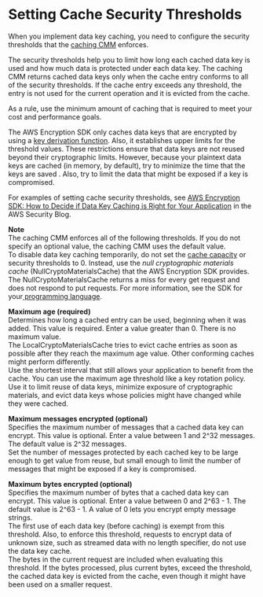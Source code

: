 # Setting Cache Security Thresholds<a name="thresholds"></a>

When you implement data key caching, you need to configure the security thresholds that the [caching CMM](data-caching-details.md#caching-cmm) enforces\. 

The security thresholds help you to limit how long each cached data key is used and how much data is protected under each data key\. The caching CMM returns cached data keys only when the cache entry conforms to all of the security thresholds\. If the cache entry exceeds any threshold, the entry is not used for the current operation and it is evicted from the cache\.

As a rule, use the minimum amount of caching that is required to meet your cost and performance goals\. 

The AWS Encryption SDK only caches data keys that are encrypted by using a [key derivation function](https://en.wikipedia.org/wiki/Key_derivation_function)\. Also, it establishes upper limits for the threshold values\. These restrictions ensure that data keys are not reused beyond their cryptographic limits\. However, because your plaintext data keys are cached \(in memory, by default\), try to minimize the time that the keys are saved \. Also, try to limit the data that might be exposed if a key is compromised\.

For examples of setting cache security thresholds, see [AWS Encryption SDK: How to Decide if Data Key Caching is Right for Your Application](http://aws.amazon.com/blogs/security/aws-encryption-sdk-how-to-decide-if-data-key-caching-is-right-for-your-application/) in the AWS Security Blog\.

**Note**  
The caching CMM enforces all of the following thresholds\. If you do not specify an optional value, the caching CMM uses the default value\.  
To disable data key caching temporarily, do not set the [cache capacity](data-caching-details.md#simplecache) or security thresholds to 0\. Instead, use the *null cryptographic materials cache* \(NullCryptoMaterialsCache\) that the AWS Encryption SDK provides\. The NullCryptoMaterialsCache returns a miss for every get request and does not respond to put requests\. For more information, see the SDK for your[ programming language](programming-languages.md)\.

**Maximum age \(required\)**  
Determines how long a cached entry can be used, beginning when it was added\. This value is required\. Enter a value greater than 0\. There is no maximum value\.  
The LocalCryptoMaterialsCache tries to evict cache entries as soon as possible after they reach the maximum age value\. Other conforming caches might perform differently\.  
Use the shortest interval that still allows your application to benefit from the cache\. You can use the maximum age threshold like a key rotation policy\. Use it to limit reuse of data keys, minimize exposure of cryptographic materials, and evict data keys whose policies might have changed while they were cached\.

**Maximum messages encrypted \(optional\)**  
Specifies the maximum number of messages that a cached data key can encrypt\. This value is optional\. Enter a value between 1 and 2^32 messages\. The default value is 2^32 messages\.  
Set the number of messages protected by each cached key to be large enough to get value from reuse, but small enough to limit the number of messages that might be exposed if a key is compromised\.

**Maximum bytes encrypted \(optional\)**  
Specifies the maximum number of bytes that a cached data key can encrypt\. This value is optional\. Enter a value between 0 and 2^63 \- 1\. The default value is 2^63 \- 1\. A value of 0 lets you encrypt empty message strings\.  
The first use of each data key \(before caching\) is exempt from this threshold\. Also, to enforce this threshold, requests to encrypt data of unknown size, such as streamed data with no length specifier, do not use the data key cache\.  
The bytes in the current request are included when evaluating this threshold\. If the bytes processed, plus current bytes, exceed the threshold, the cached data key is evicted from the cache, even though it might have been used on a smaller request\. 
